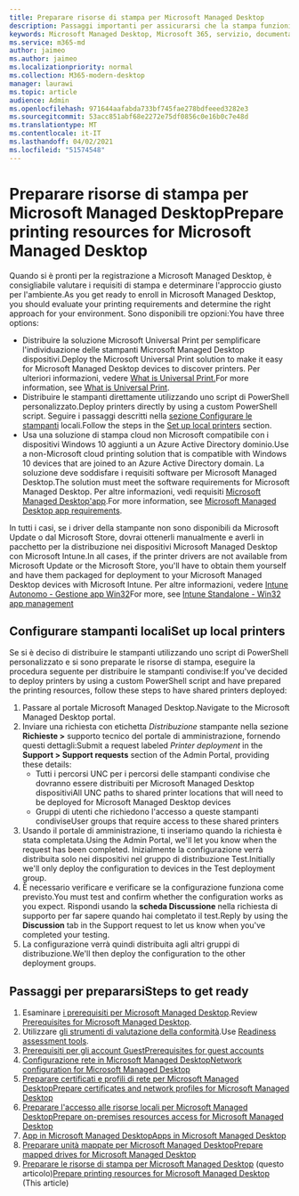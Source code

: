 ```yaml
---
title: Preparare risorse di stampa per Microsoft Managed Desktop
description: Passaggi importanti per assicurarsi che la stampa funzioni senza problemi
keywords: Microsoft Managed Desktop, Microsoft 365, servizio, documentazione
ms.service: m365-md
author: jaimeo
ms.author: jaimeo
ms.localizationpriority: normal
ms.collection: M365-modern-desktop
manager: laurawi
ms.topic: article
audience: Admin
ms.openlocfilehash: 971644aafabda733bf745fae278bdfeeed3282e3
ms.sourcegitcommit: 53acc851abf68e2272e75df0856c0e16b0c7e48d
ms.translationtype: MT
ms.contentlocale: it-IT
ms.lasthandoff: 04/02/2021
ms.locfileid: "51574548"
---
```

# <a name="prepare-printing-resources-for-microsoft-managed-desktop"></a><span data-ttu-id="b8af1-104">Preparare risorse di stampa per Microsoft Managed Desktop</span><span class="sxs-lookup"><span data-stu-id="b8af1-104">Prepare printing resources for Microsoft Managed Desktop</span></span>

<span data-ttu-id="b8af1-105">Quando si è pronti per la registrazione a Microsoft Managed Desktop, è consigliabile valutare i requisiti di stampa e determinare l'approccio giusto per l'ambiente.</span><span class="sxs-lookup"><span data-stu-id="b8af1-105">As you get ready to enroll in Microsoft Managed Desktop, you should evaluate your printing requirements and determine the right approach for your environment.</span></span> <span data-ttu-id="b8af1-106">Sono disponibili tre opzioni:</span><span class="sxs-lookup"><span data-stu-id="b8af1-106">You have three options:</span></span>
 
- <span data-ttu-id="b8af1-107">Distribuire la soluzione Microsoft Universal Print per semplificare l'individuazione delle stampanti Microsoft Managed Desktop dispositivi.</span><span class="sxs-lookup"><span data-stu-id="b8af1-107">Deploy the Microsoft Universal Print solution to make it easy for Microsoft Managed Desktop devices to discover printers.</span></span> <span data-ttu-id="b8af1-108">Per ulteriori informazioni, vedere [What is Universal Print.](/universal-print/fundamentals/universal-print-whatis)</span><span class="sxs-lookup"><span data-stu-id="b8af1-108">For more information, see [What is Universal Print](/universal-print/fundamentals/universal-print-whatis).</span></span>
- <span data-ttu-id="b8af1-109">Distribuire le stampanti direttamente utilizzando uno script di PowerShell personalizzato.</span><span class="sxs-lookup"><span data-stu-id="b8af1-109">Deploy printers directly by using a custom PowerShell script.</span></span> <span data-ttu-id="b8af1-110">Seguire i passaggi descritti nella [sezione Configurare le stampanti](#set-up-local-printers) locali.</span><span class="sxs-lookup"><span data-stu-id="b8af1-110">Follow the steps in the [Set up local printers](#set-up-local-printers) section.</span></span>
- <span data-ttu-id="b8af1-111">Usa una soluzione di stampa cloud non Microsoft compatibile con i dispositivi Windows 10 aggiunti a un Azure Active Directory dominio.</span><span class="sxs-lookup"><span data-stu-id="b8af1-111">Use a non-Microsoft cloud printing solution that is compatible with Windows 10 devices that are joined to an Azure Active Directory domain.</span></span> <span data-ttu-id="b8af1-112">La soluzione deve soddisfare i requisiti software per Microsoft Managed Desktop.</span><span class="sxs-lookup"><span data-stu-id="b8af1-112">The solution must meet the software requirements for Microsoft Managed Desktop.</span></span> <span data-ttu-id="b8af1-113">Per altre informazioni, vedi requisiti [Microsoft Managed Desktop'app](../service-description/mmd-app-requirements.md).</span><span class="sxs-lookup"><span data-stu-id="b8af1-113">For more information, see [Microsoft Managed Desktop app requirements](../service-description/mmd-app-requirements.md).</span></span>
 
<span data-ttu-id="b8af1-114">In tutti i casi, se i driver della stampante non sono disponibili da Microsoft Update o dal Microsoft Store, dovrai ottenerli manualmente e averli in pacchetto per la distribuzione nei dispositivi Microsoft Managed Desktop con Microsoft Intune.</span><span class="sxs-lookup"><span data-stu-id="b8af1-114">In all cases, if the printer drivers are not available from Microsoft Update or the Microsoft Store, you'll have to obtain them yourself and have them packaged for deployment to your Microsoft Managed Desktop devices with Microsoft Intune.</span></span> <span data-ttu-id="b8af1-115">Per altre informazioni, vedere [Intune Autonomo - Gestione app Win32](/mem/intune/apps/apps-win32-app-management)</span><span class="sxs-lookup"><span data-stu-id="b8af1-115">For more, see [Intune Standalone - Win32 app management](/mem/intune/apps/apps-win32-app-management)</span></span>

## <a name="set-up-local-printers"></a><span data-ttu-id="b8af1-116">Configurare stampanti locali</span><span class="sxs-lookup"><span data-stu-id="b8af1-116">Set up local printers</span></span>

<span data-ttu-id="b8af1-117">Se si è deciso di distribuire le stampanti utilizzando uno script di PowerShell personalizzato e si sono preparate le risorse di stampa, eseguire la procedura seguente per distribuire le stampanti condivise:</span><span class="sxs-lookup"><span data-stu-id="b8af1-117">If you've decided to deploy printers by using a custom PowerShell script and have prepared the printing resources, follow these steps to have shared printers deployed:</span></span>

1.  <span data-ttu-id="b8af1-118">Passare al portale Microsoft Managed Desktop.</span><span class="sxs-lookup"><span data-stu-id="b8af1-118">Navigate to the Microsoft Managed Desktop portal.</span></span>
2.  <span data-ttu-id="b8af1-119">Inviare una richiesta con etichetta *Distribuzione* stampante nella sezione **Richieste >** supporto tecnico del portale di amministrazione, fornendo questi dettagli:</span><span class="sxs-lookup"><span data-stu-id="b8af1-119">Submit a request labeled *Printer deployment* in the **Support > Support requests** section of the Admin Portal, providing these details:</span></span>
    - <span data-ttu-id="b8af1-120">Tutti i percorsi UNC per i percorsi delle stampanti condivise che dovranno essere distribuiti per Microsoft Managed Desktop dispositivi</span><span class="sxs-lookup"><span data-stu-id="b8af1-120">All UNC paths to shared printer locations that will need to be deployed for Microsoft Managed Desktop devices</span></span>
    - <span data-ttu-id="b8af1-121">Gruppi di utenti che richiedono l'accesso a queste stampanti condivise</span><span class="sxs-lookup"><span data-stu-id="b8af1-121">User groups that require access to these shared printers</span></span>
3.  <span data-ttu-id="b8af1-122">Usando il portale di amministrazione, ti inseriamo quando la richiesta è stata completata.</span><span class="sxs-lookup"><span data-stu-id="b8af1-122">Using the Admin Portal, we'll let you know when the request has been completed.</span></span> <span data-ttu-id="b8af1-123">Inizialmente la configurazione verrà distribuita solo nei dispositivi nel gruppo di distribuzione Test.</span><span class="sxs-lookup"><span data-stu-id="b8af1-123">Initially we'll only deploy the configuration to devices in the Test deployment group.</span></span>
4.  <span data-ttu-id="b8af1-124">È necessario verificare e verificare se la configurazione funziona come previsto.</span><span class="sxs-lookup"><span data-stu-id="b8af1-124">You must test and confirm whether the configuration works as you expect.</span></span> <span data-ttu-id="b8af1-125">Rispondi usando la **scheda Discussione** nella richiesta di supporto per far sapere quando hai completato il test.</span><span class="sxs-lookup"><span data-stu-id="b8af1-125">Reply by using the **Discussion** tab in the Support request to let us know when you've completed your testing.</span></span>
5.  <span data-ttu-id="b8af1-126">La configurazione verrà quindi distribuita agli altri gruppi di distribuzione.</span><span class="sxs-lookup"><span data-stu-id="b8af1-126">We'll then deploy the configuration to the other deployment groups.</span></span>

## <a name="steps-to-get-ready"></a><span data-ttu-id="b8af1-127">Passaggi per prepararsi</span><span class="sxs-lookup"><span data-stu-id="b8af1-127">Steps to get ready</span></span>

1. <span data-ttu-id="b8af1-128">Esaminare [i prerequisiti per Microsoft Managed Desktop](prerequisites.md).</span><span class="sxs-lookup"><span data-stu-id="b8af1-128">Review [Prerequisites for Microsoft Managed Desktop](prerequisites.md).</span></span>
2. <span data-ttu-id="b8af1-129">Utilizzare [gli strumenti di valutazione della conformità](readiness-assessment-tool.md).</span><span class="sxs-lookup"><span data-stu-id="b8af1-129">Use [Readiness assessment tools](readiness-assessment-tool.md).</span></span>
3. [<span data-ttu-id="b8af1-130">Prerequisiti per gli account Guest</span><span class="sxs-lookup"><span data-stu-id="b8af1-130">Prerequisites for guest accounts</span></span>](guest-accounts.md)
4. [<span data-ttu-id="b8af1-131">Configurazione rete in Microsoft Managed Desktop</span><span class="sxs-lookup"><span data-stu-id="b8af1-131">Network configuration for Microsoft Managed Desktop</span></span>](network.md)
5. [<span data-ttu-id="b8af1-132">Preparare certificati e profili di rete per Microsoft Managed Desktop</span><span class="sxs-lookup"><span data-stu-id="b8af1-132">Prepare certificates and network profiles for Microsoft Managed Desktop</span></span>](certs-wifi-lan.md)
6. [<span data-ttu-id="b8af1-133">Preparare l'accesso alle risorse locali per Microsoft Managed Desktop</span><span class="sxs-lookup"><span data-stu-id="b8af1-133">Prepare on-premises resources access for Microsoft Managed Desktop</span></span>](authentication.md)
7. [<span data-ttu-id="b8af1-134">App in Microsoft Managed Desktop</span><span class="sxs-lookup"><span data-stu-id="b8af1-134">Apps in Microsoft Managed Desktop</span></span>](apps.md)
8. [<span data-ttu-id="b8af1-135">Preparare unità mappate per Microsoft Managed Desktop</span><span class="sxs-lookup"><span data-stu-id="b8af1-135">Prepare mapped drives for Microsoft Managed Desktop</span></span>](mapped-drives.md)
9. <span data-ttu-id="b8af1-136">[Preparare le risorse di stampa per Microsoft Managed Desktop](printing.md) (questo articolo)</span><span class="sxs-lookup"><span data-stu-id="b8af1-136">[Prepare printing resources for Microsoft Managed Desktop](printing.md) (This article)</span></span>
